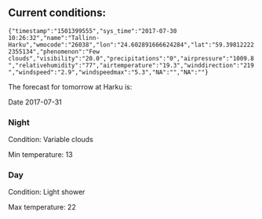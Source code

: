 ## Current conditions: 
 ``` {"timestamp":"1501399555","sys_time":"2017-07-30 10:26:32","name":"Tallinn-Harku","wmocode":"26038","lon":"24.602891666624284","lat":"59.398122222355134","phenomenon":"Few clouds","visibility":"20.0","precipitations":"0","airpressure":"1009.8","relativehumidity":"77","airtemperature":"19.3","winddirection":"219","windspeed":"2.9","windspeedmax":"5.3","NA":"","NA":""} ```

 The forecast for tomorrow at Harku is: 

Date 2017-07-31 

### Night 

Condition: Variable clouds 

Min temperature: 13 

### Day 

Condition: Light shower 

Max temperature: 22 

